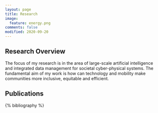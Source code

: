 ```yaml
---
layout: page
title: Research
image:
  feature: energy.png
comments: false
modified: 2020-09-20
---
```


## Research Overview

The focus of my research is in the area of large-scale artificial intelligence
and integrated data management for societal cyber-physical systems. The fundamental aim
of my work is how can technology and mobility make communities more inclusive,
equitable and efficient. 

## Publications
{% bibliography %}